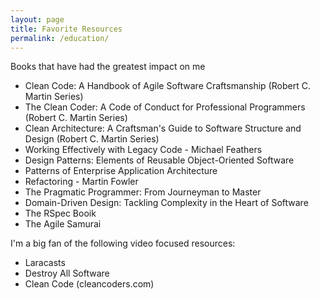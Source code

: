 ```yaml
---
layout: page
title: Favorite Resources
permalink: /education/
---
```


Books that have had the greatest impact on me

* Clean Code: A Handbook of Agile Software Craftsmanship (Robert C. Martin Series)
* The Clean Coder: A Code of Conduct for Professional Programmers (Robert C. Martin Series)
* Clean Architecture: A Craftsman's Guide to Software Structure and Design (Robert C. Martin Series)
* Working Effectively with Legacy Code - Michael Feathers
* Design Patterns: Elements of Reusable Object-Oriented Software
* Patterns of Enterprise Application Architecture
* Refactoring - Martin Fowler
* The Pragmatic Programmer: From Journeyman to Master
* Domain-Driven Design: Tackling Complexity in the Heart of Software
* The RSpec Booik
* The Agile Samurai

I'm a big fan of the following video focused resources:
* Laracasts
* Destroy All Software
* Clean Code (cleancoders.com)
